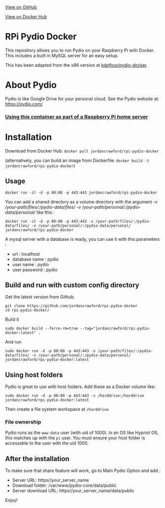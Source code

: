 [View on GitHub](https://github.com/jordancrawfordnz/rpi-pydio-docker)

[View on Docker Hub](https://hub.docker.com/r/jordancrawford/rpi-pydio-docker/)

RPi Pydio Docker
=============
This repository allows you to run Pydio on your Raspberry Pi with Docker. This includes a built in MySQL server for an easy setup.

This has been adapted from the x86 version at [kdelfour/pydio-docker](https://github.com/kdelfour/pydio-docker).

# About Pydio

Pydio is like Google Drive for your personal cloud. See the Pydio website at: https://pydio.com/

### [Using this container as part of a Raspberry Pi home server](https://jordancrawford.kiwi/rpi-home-server/)

# Installation
Download from Docker Hub: ``docker pull jordancrawford/rpi-pydio-docker``

(alternatively, you can build an image from Dockerfile: ``docker build -t jordancrawford/rpi-pydio-docker``)

## Usage

    docker run -it -d -p 80:80 -p 443:443 jordancrawford/rpi-pydio-docker
    
You can add a shared directory as a volume directory with the argument *-v /your-path/files/:/pydio-data/files/ -v /your-path/personal/:/pydio-data/personal/* like this :

    docker run -it -d -p 80:80 -p 443:443 -v /your-path/files/:/pydio-data/files/ -v /your-path/personal/:/pydio-data/personal/ jordancrawford/rpi-pydio-docker

A mysql server with a database is ready, you can use it with this parameters : 

  - url : localhost
  - database name : pydio
  - user name : pydio
  - user password : pydio
    
## Build and run with custom config directory

Get the latest version from Github.

    git clone https://github.com/jordancrawford/rpi-pydio-docker
    cd rpi-pydio-docker/

Build it

    sudo docker build --force-rm=true --tag="jordancrawford/rpi-pydio-docker:latest" .
    
And run

    sudo docker run -d -p 80:80 -p 443:443 -v /your-path/files/:/pydio-data/files/ -v /your-path/personal/:/pydio-data/personal/ jordancrawford/rpi-pydio-docker:latest

## Using host folders

Pydio is great to use with host folders. Add these as a Docker volume like:

    sudo docker run -d -p 80:80 -p 443:443 -v /harddrive:/harddrive jordancrawford/rpi-pydio-docker:latest

Then create a file system workspace at ``/harddrive``.

### File ownership

Pydio runs as the ``www-data`` user (with uid of 1000). In an OS like Hypriot OS, this matches up with the ``pi`` user. You must ensure your host folder is accessable to the user with the uid 1000.

## After the installation

To make sure that share feature will work, go to Main Pydio Option and add  :

  * Server URL: https//your_server_name
  * Download folder: /var/www/pydio-core/data/public
  * Server download URL: https//your_server_name/data/public

Enjoy!

